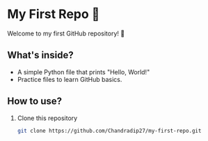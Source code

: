 # My First Repo 🚀

Welcome to my first GitHub repository! 🎉  

## What's inside?
- A simple Python file that prints "Hello, World!"
- Practice files to learn GitHub basics.

## How to use?
1. Clone this repository  
   ```bash
   git clone https://github.com/Chandradip27/my-first-repo.git
